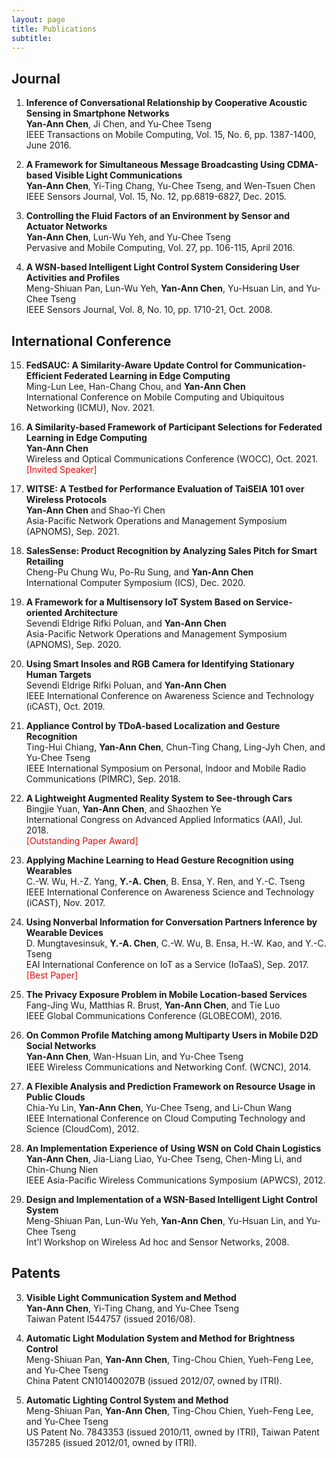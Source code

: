 ```yaml
---
layout: page
title: Publications
subtitle: 
---
```


## Journal
1. **Inference of Conversational Relationship by Cooperative Acoustic Sensing in Smartphone Networks**<br>
**Yan-Ann Chen**, Ji Chen, and Yu-Chee Tseng<br>
IEEE Transactions on Mobile Computing, Vol. 15, No. 6, pp. 1387-1400, June 2016.

2. **A Framework for Simultaneous Message Broadcasting Using CDMA-based Visible Light Communications**<br>
**Yan-Ann Chen**, Yi-Ting Chang, Yu-Chee Tseng, and Wen-Tsuen Chen<br>
IEEE Sensors Journal, Vol. 15, No. 12, pp.6819-6827, Dec. 2015.

3. **Controlling the Fluid Factors of an Environment by Sensor and Actuator Networks**<br>
**Yan-Ann Chen**, Lun-Wu Yeh, and Yu-Chee Tseng<br>
Pervasive and Mobile Computing, Vol. 27, pp. 106-115, April 2016.

4. **A WSN-based Intelligent Light Control System Considering User Activities and Profiles**<br>
Meng-Shiuan Pan, Lun-Wu Yeh, **Yan-Ann Chen**, Yu-Hsuan Lin, and Yu-Chee Tseng<br>
IEEE Sensors Journal, Vol. 8, No. 10, pp. 1710-21, Oct. 2008.

## International Conference
15. **FedSAUC: A Similarity-Aware Update Control for Communication-Efficient Federated Learning in Edge Computing**<br>
Ming-Lun Lee, Han-Chang Chou, and **Yan-Ann Chen**<br>
International Conference on Mobile Computing and Ubiquitous Networking (ICMU), Nov. 2021.

14. **A Similarity-based Framework of Participant Selections for Federated Learning in Edge Computing**<br>
**Yan-Ann Chen**<br>
Wireless and Optical Communications Conference (WOCC), Oct. 2021.<br>
<span style="color:red">[Invited Speaker]</span>

13. **WITSE: A Testbed for Performance Evaluation of TaiSEIA 101 over Wireless Protocols**<br>
**Yan-Ann Chen** and Shao-Yi Chen<br>
Asia-Pacific Network Operations and Management Symposium (APNOMS), Sep. 2021.

12. **SalesSense: Product Recognition by Analyzing Sales Pitch for Smart Retailing**<br>
Cheng-Pu Chung Wu, Po-Ru Sung, and **Yan-Ann Chen**<br>
International Computer Symposium (ICS), Dec. 2020.

11. **A Framework for a Multisensory IoT System Based on Service-oriented Architecture**<br>
Sevendi Eldrige Rifki Poluan, and **Yan-Ann Chen**<br>
Asia-Pacific Network Operations and Management Symposium (APNOMS), Sep. 2020.

10. **Using Smart Insoles and RGB Camera for Identifying Stationary Human Targets**<br>
Sevendi Eldrige Rifki Poluan, and **Yan-Ann Chen**<br>
IEEE International Conference on Awareness Science and Technology (iCAST), Oct. 2019.

9. **Appliance Control by TDoA-based Localization and Gesture Recognition**<br>
Ting-Hui Chiang, **Yan-Ann Chen**, Chun-Ting Chang, Ling-Jyh Chen, and Yu-Chee Tseng<br>
IEEE International Symposium on Personal, Indoor and Mobile Radio Communications (PIMRC), Sep. 2018.

8. **A Lightweight Augmented Reality System to See-through Cars**<br>
Bingjie Yuan, **Yan-Ann Chen**, and Shaozhen Ye<br>
International Congress on Advanced Applied Informatics (AAI), Jul. 2018.<br>
<span style="color:red">[Outstanding Paper Award]</span>

7. **Applying Machine Learning to Head Gesture Recognition using Wearables**<br>
C.-W. Wu, H.-Z. Yang, **Y.-A. Chen**, B. Ensa, Y. Ren, and Y.-C. Tseng<br>
IEEE International Conference on Awareness Science and Technology (iCAST), Nov. 2017.

6. **Using Nonverbal Information for Conversation Partners Inference by Wearable Devices**<br>
D. Mungtavesinsuk, **Y.-A. Chen**, C.-W. Wu, B. Ensa, H.-W. Kao, and Y.-C. Tseng<br>
EAI International Conference on IoT as a Service (IoTaaS), Sep. 2017.<br>
<span style="color:red">[Best Paper]</span>

5. **The Privacy Exposure Problem in Mobile Location-based Services**<br>
Fang-Jing Wu, Matthias R. Brust, **Yan-Ann Chen**, and Tie Luo<br>
IEEE Global Communications Conference (GLOBECOM), 2016.

4. **On Common Profile Matching among Multiparty Users in Mobile D2D Social Networks**<br>
**Yan-Ann Chen**, Wan-Hsuan Lin, and Yu-Chee Tseng<br>
IEEE Wireless Communications and Networking Conf. (WCNC), 2014.

3. **A Flexible Analysis and Prediction Framework on Resource Usage in Public Clouds**<br>
Chia-Yu Lin, **Yan-Ann Chen**, Yu-Chee Tseng, and Li-Chun Wang<br>
IEEE International Conference on Cloud Computing Technology and Science (CloudCom), 2012.

2. **An Implementation Experience of Using WSN on Cold Chain Logistics**<br>
**Yan-Ann Chen**, Jia-Liang Liao, Yu-Chee Tseng, Chen-Ming Li, and Chin-Chung Nien<br>
IEEE Asia-Pacific Wireless Communications Symposium (APWCS), 2012.

1. **Design and Implementation of a WSN-Based Intelligent Light Control System**<br>
Meng-Shiuan Pan, Lun-Wu Yeh, **Yan-Ann Chen**, Yu-Hsuan Lin, and Yu-Chee Tseng<br>
Int'l Workshop on Wireless Ad hoc and Sensor Networks, 2008.

## Patents
3. **Visible Light Communication System and Method**<br>
**Yan-Ann Chen**, Yi-Ting Chang, and Yu-Chee Tseng<br>
Taiwan Patent I544757 (issued 2016/08).

2. **Automatic Light Modulation System and Method for Brightness Control**<br>
Meng-Shiuan Pan, **Yan-Ann Chen**, Ting-Chou Chien, Yueh-Feng Lee, and Yu-Chee Tseng<br>
China Patent CN101400207B (issued 2012/07, owned by ITRI).

1. **Automatic Lighting Control System and Method**<br>
Meng-Shiuan Pan, **Yan-Ann Chen**, Ting-Chou Chien, Yueh-Feng Lee, and Yu-Chee Tseng<br>
US Patent No. 7843353 (issued 2010/11, owned by ITRI), Taiwan Patent I357285 (issued 2012/01, owned by ITRI).
